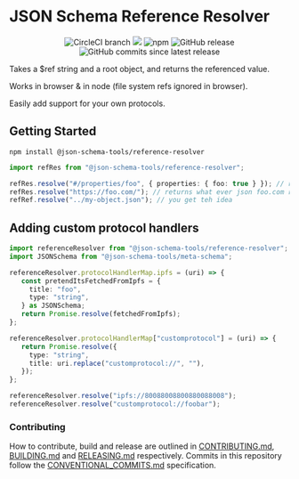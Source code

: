 # JSON Schema Reference Resolver

<center>
  <span>
    <img alt="CircleCI branch" src="https://img.shields.io/circleci/project/github/json-schema-tools/reference-resolver/master.svg">
    <img src="https://codecov.io/gh/json-schema-tools/reference-resolver/branch/master/graph/badge.svg" />
    <img alt="npm" src="https://img.shields.io/npm/dt/@json-schema-tools/reference-resolver.svg" />
    <img alt="GitHub release" src="https://img.shields.io/github/release/json-schema-tools/reference-resolver.svg" />
    <img alt="GitHub commits since latest release" src="https://img.shields.io/github/commits-since/json-schema-tools/reference-resolver/latest.svg" />
  </span>
</center>

Takes a $ref string and a root object, and returns the referenced value.

Works in browser & in node (file system refs ignored in browser).

Easily add support for your own protocols.

## Getting Started

`npm install @json-schema-tools/reference-resolver`

```typescript
import refRes from "@json-schema-tools/reference-resolver";

refRes.resolve("#/properties/foo", { properties: { foo: true } }); // returns true
refRes.resolve("https://foo.com/"); // returns what ever json foo.com returns
refRef.resolve("../my-object.json"); // you get teh idea
```

## Adding custom protocol handlers

```typescript
import referenceResolver from "@json-schema-tools/reference-resolver";
import JSONSchema from "@json-schema-tools/meta-schema";

referenceResolver.protocolHandlerMap.ipfs = (uri) => {
   const pretendItsFetchedFromIpfs = {
     title: "foo",
     type: "string",
   } as JSONSchema;
   return Promise.resolve(fetchedFromIpfs);
};

referenceResolver.protocolHandlerMap["customprotocol"] = (uri) => {
   return Promise.resolve({
     type: "string",
     title: uri.replace("customprotocol://", ""),
   });
};

referenceResolver.resolve("ipfs://80088008800880088008");
referenceResolver.resolve("customprotocol://foobar");
```


### Contributing

How to contribute, build and release are outlined in [CONTRIBUTING.md](CONTRIBUTING.md), [BUILDING.md](BUILDING.md) and [RELEASING.md](RELEASING.md) respectively. Commits in this repository follow the [CONVENTIONAL_COMMITS.md](CONVENTIONAL_COMMITS.md) specification.
